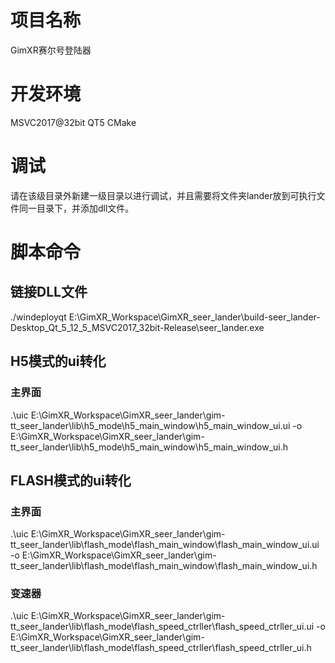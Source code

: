 # 项目名称
GimXR赛尔号登陆器
# 开发环境
MSVC2017@32bit
QT5
CMake
# 调试
请在该级目录外新建一级目录以进行调试，并且需要将文件夹lander放到可执行文件同一目录下，并添加dll文件。

# 脚本命令
## 链接DLL文件
./windeployqt E:\GimXR_Workspace\GimXR_seer_lander\build-seer_lander-Desktop_Qt_5_12_5_MSVC2017_32bit-Release\seer_lander.exe

## H5模式的ui转化
### 主界面
.\uic E:\GimXR_Workspace\GimXR_seer_lander\gim-tt_seer_lander\lib\h5_mode\h5_main_window\h5_main_window_ui.ui -o E:\GimXR_Workspace\GimXR_seer_lander\gim-tt_seer_lander\lib\h5_mode\h5_main_window\h5_main_window_ui.h

## FLASH模式的ui转化
### 主界面
.\uic E:\GimXR_Workspace\GimXR_seer_lander\gim-tt_seer_lander\lib\flash_mode\flash_main_window\flash_main_window_ui.ui -o E:\GimXR_Workspace\GimXR_seer_lander\gim-tt_seer_lander\lib\flash_mode\flash_main_window\flash_main_window_ui.h

### 变速器
.\uic E:\GimXR_Workspace\GimXR_seer_lander\gim-tt_seer_lander\lib\flash_mode\flash_speed_ctrller\flash_speed_ctrller_ui.ui -o E:\GimXR_Workspace\GimXR_seer_lander\gim-tt_seer_lander\lib\flash_mode\flash_speed_ctrller\flash_speed_ctrller_ui.h
